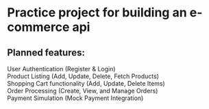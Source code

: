 <h1>Practice project for building an e-commerce api </h1>
<h2>Planned features:</h2>
User Authentication (Register & Login)<br>
Product Listing (Add, Update, Delete, Fetch Products)<br>
Shopping Cart functionality (Add, Update, Delete Items)<br>
Order Processing (Create, View, and Manage Orders)<br>
Payment Simulation (Mock Payment Integration)<br>
